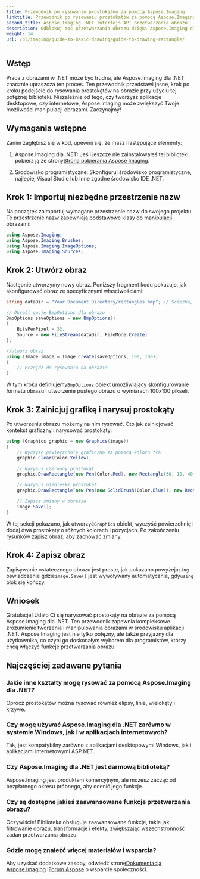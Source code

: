 ```yaml
---
title: Przewodnik po rysowaniu prostokątów za pomocą Aspose.Imaging
linktitle: Przewodnik po rysowaniu prostokątów za pomocą Aspose.Imaging
second_title: Aspose.Imaging .NET Interfejs API przetwarzania obrazu
description: Odblokuj moc przetwarzania obrazu dzięki Aspose.Imaging dla .NET w tym kompleksowym przewodniku. Dowiedz się, jak tworzyć i manipulować obrazami, skupiając się szczególnie na rysowaniu prostokątów o niestandardowych kolorach i rozmiarach.
weight: 14
url: /pl/imaging/guide-to-basic-drawing/guide-to-drawing-rectangle/
---
```

## Wstęp

Praca z obrazami w .NET może być trudna, ale Aspose.Imaging dla .NET znacznie upraszcza ten proces. Ten przewodnik przedstawi jasne, krok po kroku podejście do rysowania prostokątów na obrazie przy użyciu tej potężnej biblioteki. Niezależnie od tego, czy tworzysz aplikacje desktopowe, czy internetowe, Aspose.Imaging może zwiększyć Twoje możliwości manipulacji obrazami. Zaczynajmy!

## Wymagania wstępne

Zanim zagłębisz się w kod, upewnij się, że masz następujące elementy:

1.  Aspose.Imaging dla .NET: Jeśli jeszcze nie zainstalowałeś tej biblioteki, pobierz ją ze strony[Strona pobierania Aspose Imaging](https://releases.aspose.com/imaging/net/).

2. Środowisko programistyczne: Skonfiguruj środowisko programistyczne, najlepiej Visual Studio lub inne zgodne środowisko IDE .NET.

## Krok 1: Importuj niezbędne przestrzenie nazw

Na początek zaimportuj wymagane przestrzenie nazw do swojego projektu. Te przestrzenie nazw zapewniają podstawowe klasy do manipulacji obrazami:

```csharp
using Aspose.Imaging;
using Aspose.Imaging.Brushes;
using Aspose.Imaging.ImageOptions;
using Aspose.Imaging.Sources;
```

## Krok 2: Utwórz obraz

Następnie utworzymy nowy obraz. Poniższy fragment kodu pokazuje, jak skonfigurować obraz ze specyficznymi właściwościami:

```csharp
string dataDir = "Your Document Directory/rectangles.bmp"; // Ścieżka, pod którą zostanie zapisany obraz

// Określ opcje BmpOptions dla obrazu
BmpOptions saveOptions = new BmpOptions()
{
    BitsPerPixel = 32,
    Source = new FileStream(dataDir, FileMode.Create)
};

//Utwórz obraz
using (Image image = Image.Create(saveOptions, 100, 100))
{
    // Przejdź do rysowania na obrazie
}
```

 W tym kroku definiujemy`BmpOptions` obiekt umożliwiający skonfigurowanie formatu obrazu i utworzenie pustego obrazu o wymiarach 100x100 pikseli.

## Krok 3: Zainicjuj grafikę i narysuj prostokąty

Po utworzeniu obrazu możemy na nim rysować. Oto jak zainicjować kontekst graficzny i narysować prostokąty:

```csharp
using (Graphics graphic = new Graphics(image))
{
    // Wyczyść powierzchnię graficzną za pomocą koloru tła
    graphic.Clear(Color.Yellow);

    // Narysuj czerwony prostokąt
    graphic.DrawRectangle(new Pen(Color.Red), new Rectangle(30, 10, 40, 80));

    // Narysuj niebieski prostokąt
    graphic.DrawRectangle(new Pen(new SolidBrush(Color.Blue)), new Rectangle(10, 30, 80, 40));

    // Zapisz zmiany w obrazie
    image.Save();
}
```

 W tej sekcji pokazano, jak utworzyć`Graphics` obiekt, wyczyść powierzchnię i dodaj dwa prostokąty o różnych kolorach i pozycjach. Po zakończeniu rysunków zapisz obraz, aby zachować zmiany.

## Krok 4: Zapisz obraz

 Zapisywanie ostatecznego obrazu jest proste, jak pokazano powyżej`using` oświadczenie gdzie`image.Save()` jest wywoływany automatycznie, gdy`using` blok się kończy.

## Wniosek

Gratulacje! Udało Ci się narysować prostokąty na obrazie za pomocą Aspose.Imaging dla .NET. Ten przewodnik zapewnia kompleksowe zrozumienie tworzenia i manipulowania obrazami w środowisku aplikacji .NET. Aspose.Imaging jest nie tylko potężny, ale także przyjazny dla użytkownika, co czyni go doskonałym wyborem dla programistów, którzy chcą włączyć funkcje przetwarzania obrazu.

## Najczęściej zadawane pytania

### Jakie inne kształty mogę rysować za pomocą Aspose.Imaging dla .NET?
Oprócz prostokątów można rysować również elipsy, linie, wielokąty i krzywe.

### Czy mogę używać Aspose.Imaging dla .NET zarówno w systemie Windows, jak i w aplikacjach internetowych?
Tak, jest kompatybilny zarówno z aplikacjami desktopowymi Windows, jak i aplikacjami internetowymi ASP.NET.

### Czy Aspose.Imaging dla .NET jest darmową biblioteką?
Aspose.Imaging jest produktem komercyjnym, ale możesz zacząć od bezpłatnego okresu próbnego, aby ocenić jego funkcje.

### Czy są dostępne jakieś zaawansowane funkcje przetwarzania obrazu?
Oczywiście! Biblioteka obsługuje zaawansowane funkcje, takie jak filtrowanie obrazu, transformacje i efekty, zwiększając wszechstronność zadań przetwarzania obrazu.

### Gdzie mogę znaleźć więcej materiałów i wsparcia?
 Aby uzyskać dodatkowe zasoby, odwiedź stronę[Dokumentacja Aspose.Imaging](https://reference.aspose.com/imaging/net/) i[Forum Aspose](https://forum.aspose.com/) o wsparcie społeczności.